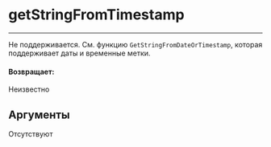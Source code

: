 # getStringFromTimestamp

---

Не поддерживается. См. функцию `GetStringFromDateOrTimestamp`, которая поддерживает даты и временные метки.

#### Возвращает:

Неизвестно

## Аргументы

Отсутствуют


